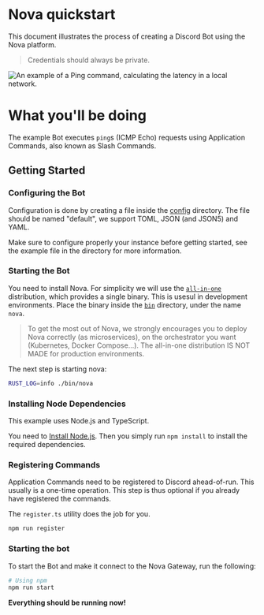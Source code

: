 # Nova quickstart

This document illustrates the process of creating a Discord Bot using the 
Nova platform.

> Credentials should always be private.

![An example of a Ping command, calculating the latency in a local network.](imgs/nova1.png)

# What you'll be doing

The example Bot executes `ping`s (ICMP Echo) requests using Application Commands,
also known as Slash Commands.

## Getting Started

### Configuring the Bot

Configuration is done by creating a file inside the [config](config/) directory.
The file should be named "default", we support TOML, JSON (and JSON5) and YAML.

Make sure to configure properly your instance before getting started, see the
example file in the directory for more information.

### Starting the Bot

You need to install Nova.
For simplicity we will use the [`all-in-one`](https://github.com/discordnova/Nova/tree/main/internal/pkg/all-in-one)
distribution, which provides a single binary. 
This is usesul in development environments.
Place the binary inside the [`bin`](bin/) directory, under the name `nova`.

> To get the most out of Nova, we strongly encourages you to deploy Nova 
correctly (as microservices), on the orchestrator you want (Kubernetes, 
Docker Compose...).
> The all-in-one distribution IS NOT MADE for production environments.

The next step is starting nova:

```bash
RUST_LOG=info ./bin/nova
```

### Installing Node Dependencies

This example uses Node.js and TypeScript.

You need to [Install Node.js](https://nodejs.org).
Then you simply run `npm install` to install the required dependencies.

### Registering Commands

Application Commands need to be registered to Discord ahead-of-run.
This usually is a one-time operation.
This step is thus optional if you already have registered the commands.

The `register.ts` utility does the job for you.

```bash
npm run register
```

### Starting the bot

To start the Bot and make it connect to the Nova Gateway, run the following:

```bash
# Using npm
npm run start
```

**Everything should be running now!**
